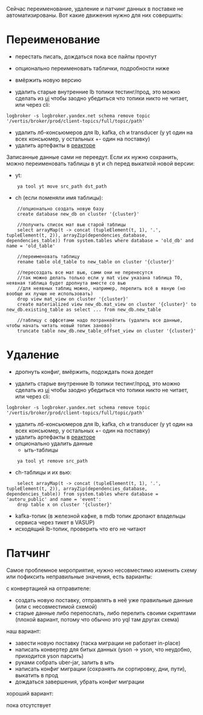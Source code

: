Сейчас переименование, удаление и патчинг данных в поставке не автоматизированы.
Вот какие движения нужно для них совершить:

# Переименование

* перестать писать, дождаться пока все пайпы прочтут
* опционально переименовать таблички, подробности ниже

* вмёржить новую версию
* удалить старые внутренние lb топики тестинг/прод, это можно сделать из [ui](https://logbroker.yandex-team.ru/logbroker/accounts/vertis/broker?page=browser&type=directory&browserFilter=&consumerFilter=&metricsFrom=1657534063641&metricsTo=1657620463641&sortOrder=%22default%22) чтобы заодно убедиться что топики никто не читает, или через cli:
```
logbroker -s logbroker.yandex.net schema remove topic '/vertis/broker/prod/client-topics/full/topic/path'
```
* удалить лб-консьюмеров для lb, kafka, ch и transducer (у yt один на всех консьюмер, у остальных +- один на поставку)
* удалить артефакты в [реакторе](https://reactor.yandex-team.ru/browse?selected=2959084)

Записанные данные сами не переедут. Если их нужно сохранить, можно переименовать таблицы в yt и ch перед выкаткой новой версии:
* yt:
```
    ya tool yt move src_path dst_path
```
* ch (если поменяли имя таблицы):
```
    //опционально создать новую базу
    create database new_db on cluster '{cluster}'

    //получить список мат вью старой таблицы
    select arrayMap(t -> concat (tupleElement(t, 1), '.', tupleElement(t, 2)), arrayZip(dependencies_database, dependencies_table)) from system.tables where database = 'old_db' and name = 'old_table'

    //переименовать таблицу
    rename table old_table to new_table on cluster '{cluster}'

    //пересоздать все мат вью, сами они не перенесутся
    //так можно делать только если у mat view указана таблица TO, неявная таблица будет дропнута вместе со вью
    //для неявных таблиц можно, например, перелить всё в явную (но вообще их лучше не использовать)
    drop view mat_view on cluster '{cluster}'
    create materialized view new_db.mat_view on cluster '{cluster}' to new_db.existing_table as select ... from new_db.new_table

    //таблицу с оффсетами надо потранкейтить (удалить все данные, чтобы начать читать новый топик заново)
    truncate table new_db.new_table_offset_view on cluster '{cluster}'
```

# Удаление

* дропнуть конфиг, вмёржить, подождать пока доедет

* удалить старые внутренние lb топики тестинг/прод, это можно сделать из [ui](https://logbroker.yandex-team.ru/logbroker/accounts/vertis/broker?page=browser&type=directory&browserFilter=&consumerFilter=&metricsFrom=1657534063641&metricsTo=1657620463641&sortOrder=%22default%22) чтобы заодно убедиться что топики никто не читает, или через cli:
```
logbroker -s logbroker.yandex.net schema remove topic '/vertis/broker/prod/client-topics/full/topic/path'
```
* удалить лб-консьюмеров для lb, kafka, ch и transducer (у yt один на всех консьюмер, у остальных +- один на поставку)
* удалить артефакты в [реакторе](https://reactor.yandex-team.ru/browse?selected=2959084)
* опционально удалить данные
  * ыть-таблицы
```
    ya tool yt remove src_path
```

  * сh-таблицы и их вью:
```
    select arrayMap(t -> concat (tupleElement(t, 1), '.', tupleElement(t, 2)), arrayZip(dependencies_database, dependencies_table)) from system.tables where database = 'autoru_public' and name = 'event':
    drop table x on cluster '{cluster}'
```

  * kafka-топик (в железной кафке, в mdb топик дропают владельцы сервиса через тикет в VASUP)
  * исходящий lb-топик, проверить что его не читают

# Патчинг

Самое проблемное мероприятие, нужно несовместимо изменить схему или пофиксить неправильные значения, есть варианты:

с конвертацией на отправителе:

* создать новую поставку, отправлять в неё уже правильные данные (или с несовместимой схемой)
* старые данные либо перепослать, либо перелить своими скриптами (плохой вариант, потому что обычно это yql там другах схема)

наш вариант:

* завести новую поставку (таска миграции не работает in-place)
* написать конвертер для битых данных (yson -> yson, что неудобно, приходится yson парсить)
* руками собрать uber-jar, залить в ыть
* написать конфиг миграции (сохранять ли сортировку, дни, пути), выкатить в прод
* дождаться завершения, убрать конфиг миграции

хороший вариант:

пока отсутствует
